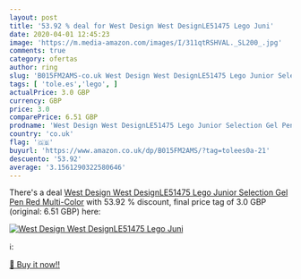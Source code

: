 ```yaml
---
layout: post
title: '53.92 % deal for West Design West DesignLE51475 Lego Juni'
date: 2020-04-01 12:45:23
image: 'https://m.media-amazon.com/images/I/311qtRSHVAL._SL200_.jpg'
comments: true
category: ofertas
author: ring
slug: 'B015FM2AMS-co.uk West Design West DesignLE51475 Lego Junior Selection...'
tags: [ 'tole.es','lego', ]
actualPrice: 3.0 GBP
currency: GBP
price: 3.0
comparePrice: 6.51 GBP
prodname: 'West Design West DesignLE51475 Lego Junior Selection Gel Pen  Red  Multi-Color'
country: 'co.uk'
flag: '🇬🇧'
buyurl: 'https://www.amazon.co.uk/dp/B015FM2AMS/?tag=tolees0a-21'
descuento: '53.92'
average: '3.1561290322580646'
---
```


There's a deal [West Design West DesignLE51475 Lego Junior Selection Gel Pen  Red  Multi-Color](https://www.amazon.co.uk/dp/B015FM2AMS/?tag=tolees0a-21)  with  53.92 % discount, final price tag of  3.0 GBP (original: 6.51 GBP) here:

[![West Design West DesignLE51475 Lego Juni](https://m.media-amazon.com/images/I/311qtRSHVAL._SL200_.jpg)](https://www.amazon.co.uk/dp/B015FM2AMS/?tag=tolees0a-21)

ℹ️:


[🛒 Buy it now!!](https://www.amazon.co.uk/dp/B015FM2AMS/?tag=tolees0a-21)
